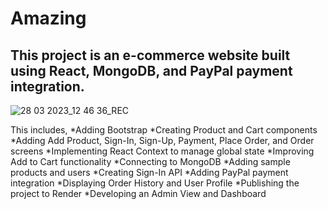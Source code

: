 # Amazing
<h2>This project is an e-commerce website built using React, MongoDB, and PayPal payment integration.</h2>

![28 03 2023_12 46 36_REC](https://user-images.githubusercontent.com/90330425/228158372-dbd2f4cc-39bb-470c-a7e4-9240fe5c8e34.png)

  This includes,
*Adding Bootstrap
*Creating Product and Cart components
*Adding Add Product, Sign-In, Sign-Up, Payment, Place Order, and Order screens
*Implementing React Context to manage global state
*Improving Add to Cart functionality
*Connecting to MongoDB
*Adding sample products and users
*Creating Sign-In API
*Adding PayPal payment integration
*Displaying Order History and User Profile
*Publishing the project to Render
*Developing an Admin View and Dashboard


